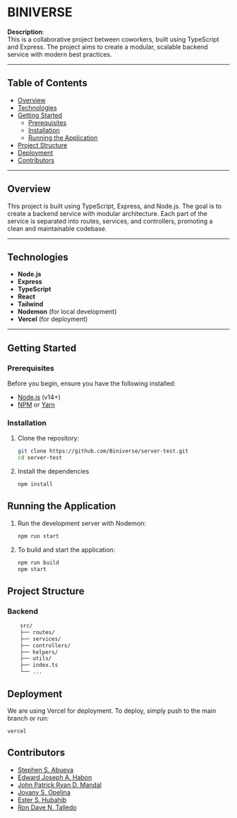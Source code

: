 # BINIVERSE

**Description**:  
This is a collaborative project between coworkers, built using TypeScript and Express. The project aims to create a modular, scalable backend service with modern best practices.

---

## Table of Contents

- [Overview](#overview)
- [Technologies](#technologies)
- [Getting Started](#getting-started)
  - [Prerequisites](#prerequisites)
  - [Installation](#installation)
  - [Running the Application](#running-the-application)
- [Project Structure](#project-structure)
- [Deployment](#deployment)
- [Contributors](#contributors)

---

## Overview

This project is built using TypeScript, Express, and Node.js. The goal is to create a backend service with modular architecture. Each part of the service is separated into routes, services, and controllers, promoting a clean and maintainable codebase.

---

## Technologies

- **Node.js**
- **Express**
- **TypeScript**
- **React**
- **Tailwind**
- **Nodemon** (for local development)
- **Vercel** (for deployment)

---

## Getting Started

### Prerequisites

Before you begin, ensure you have the following installed:

- [Node.js](https://nodejs.org/) (v14+)
- [NPM](https://www.npmjs.com/) or [Yarn](https://yarnpkg.com/)

### Installation

1. Clone the repository:
   ```bash
   git clone https://github.com/Biniverse/server-test.git
   cd server-test
   ```
2. Install the dependencies
   ```bash
   npm install
   ```

## Running the Application

1. Run the development server with Nodemon:
   ```bash
   npm run start
   ```
2. To build and start the application:
   ```bash
   npm run build
   npm start
   ```

## Project Structure

### Backend

```bash
    src/
    ├── routes/
    ├── services/
    ├── controllers/
    ├── helpers/
    ├── utils/
    ├── index.ts
    └── ...
```

## Deployment

We are using Vercel for deployment. To deploy, simply push to the main branch or run:

```base
vercel
```

## Contributors

- [Stephen S. Abueva](https://github.com/stephenabv)
- [Edward Joseph A. Habon](https://github.com/edzhabs)
- [John Patrick Ryan D. Mandal](https://github.com/beefysalad)
- [Jovany S. Opelina](https://github.com/bankaihekai)
- [Ester S. Hubahib](https://github.com/essiee06)
- [Ron Dave N. Talledo](https://github.com/22tofu)
